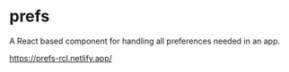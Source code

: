 # prefs
A React based component for handling all preferences needed in an app.

https://prefs-rcl.netlify.app/
